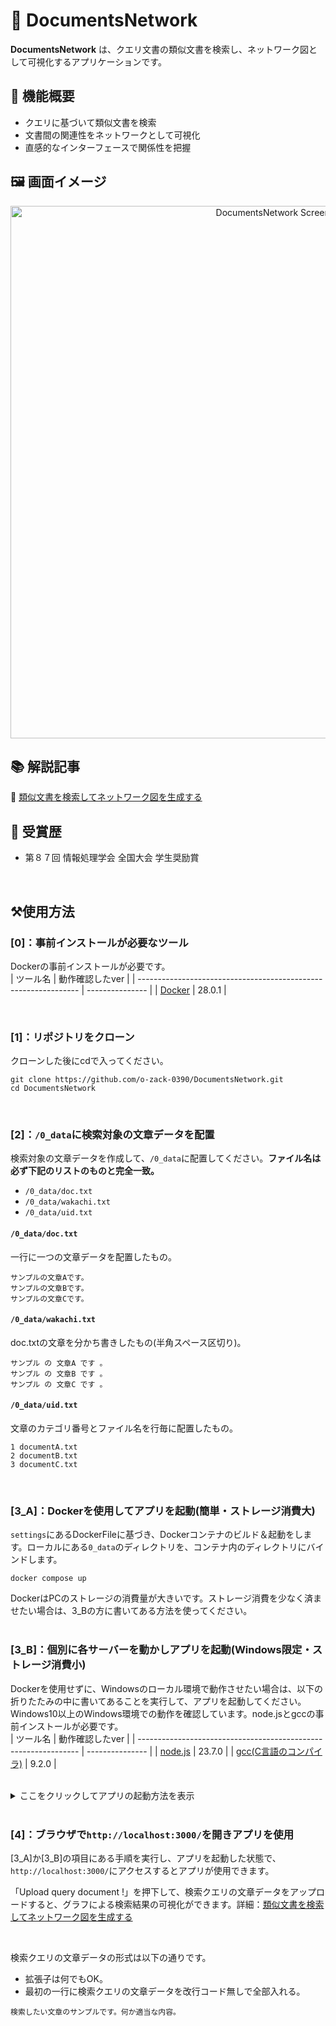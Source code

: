 # 📄 DocumentsNetwork  

**DocumentsNetwork** は、クエリ文書の類似文書を検索し、ネットワーク図として可視化するアプリケーションです。  


## 🎯 機能概要  
- クエリに基づいて類似文書を検索  
- 文書間の関連性をネットワークとして可視化  
- 直感的なインターフェースで関係性を把握  

## 🖼️ 画面イメージ  

<p align="center">
  <img width="852" alt="DocumentsNetwork Screenshot" src="https://github.com/user-attachments/assets/90f927b4-236b-4c8e-836f-0d89f81fcbb8">
</p>

## 📚 解説記事
🔗 [類似文書を検索してネットワーク図を生成する](https://or-expert.com/?p=3841)  

## 🏅 受賞歴
- 第８７回 情報処理学会 全国大会 学生奨励賞  
  
<br>  
  
## ⚒️使用方法
### [0]：事前インストールが必要なツール
Dockerの事前インストールが必要です。  
| ツール名                                                        | 動作確認したver |
| --------------------------------------------------------------- | --------------- |
| [Docker](https://www.docker.com/ja-jp/products/docker-desktop/) | 28.0.1          |
  
<br>  
  
### [1]：リポジトリをクローン  
クローンした後にcdで入ってください。
```
git clone https://github.com/o-zack-0390/DocumentsNetwork.git
cd DocumentsNetwork
```  
  
<br>  
  
### [2]：`/0_data`に検索対象の文章データを配置
検索対象の文章データを作成して、`/0_data`に配置してください。**ファイル名は必ず下記のリストのものと完全一致。**
- `/0_data/doc.txt`
- `/0_data/wakachi.txt`
- `/0_data/uid.txt`

#### `/0_data/doc.txt`  
一行に一つの文章データを配置したもの。  
```
サンプルの文章Aです。
サンプルの文章Bです。
サンプルの文章Cです。
```  
####  `/0_data/wakachi.txt`  
doc.txtの文章を分かち書きしたもの(半角スペース区切り)。
```
サンプル の 文章A です 。
サンプル の 文章B です 。
サンプル の 文章C です 。
```  
####  `/0_data/uid.txt`  
文章のカテゴリ番号とファイル名を行毎に配置したもの。  
```
1 documentA.txt
2 documentB.txt
3 documentC.txt
```  
  
<br>  
  
### [3_A]：Dockerを使用してアプリを起動(簡単・ストレージ消費大)
`settings`にあるDockerFileに基づき、Dockerコンテナのビルド＆起動をします。ローカルにある`0_data`のディレクトリを、コンテナ内のディレクトリにバインドします。  
```
docker compose up
```  

  
DockerはPCのストレージの消費量が大きいです。ストレージ消費を少なく済ませたい場合は、3_Bの方に書いてある方法を使ってください。  
<br>  
  
### [3_B]：個別に各サーバーを動かしアプリを起動(Windows限定・ストレージ消費小)
Dockerを使用せずに、Windowsのローカル環境で動作させたい場合は、以下の折りたたみの中に書いてあることを実行して、アプリを起動してください。Windows10以上のWindows環境での動作を確認しています。node.jsとgccの事前インストールが必要です。  
| ツール名                                                        | 動作確認したver |
| --------------------------------------------------------------- | --------------- |
| [node.js](https://nodejs.org/ja)            | 23.7.0           |
| [gcc(C言語のコンパイラ)](https://www.mingw-w64.org/)            | 9.2.0           |
  
<br>  
  
<details>
<summary>ここをクリックしてアプリの起動方法を表示</summary>

### mecabのサーバーを起動
```
cd server-mecab
npm install
npm start
```

### Apacheのサーバーを起動
server-cgi-binのディレクトリに入ってください。
```
cd server-cgi-bin
```
`server-cgi-bin/1_setup.bat`を実行すると、Apacheサーバーを自動構築します。構築時に`server-cgi-bin`に配置したファイルを`Apache24/cgi-bin`に全てコピーします。
```
1_setup.bat
```
`server-cgi-bin/2_run.bat`を実行すると、構築したApacheサーバーを起動します。  
```
2_run.bat
```  

補足：`server-cgi-bin/1_setup.bat`と`server-cgi-bin/2_run.bat`は、エクスプローラー上からダブルクリックで実行することもできます。
</details>
  
<br>  
  
### [4]：ブラウザで`http://localhost:3000/`を開きアプリを使用
[3_A]か[3_B]の項目にある手順を実行し、アプリを起動した状態で、`http://localhost:3000/`にアクセスするとアプリが使用できます。  

「Upload query document !」を押下して、検索クエリの文章データをアップロードすると、グラフによる検索結果の可視化ができます。詳細：[類似文書を検索してネットワーク図を生成する](https://or-expert.com/?p=3841)  
  
<br>  
  
検索クエリの文章データの形式は以下の通りです。
- 拡張子は何でもOK。
- 最初の一行に検索クエリの文章データを改行コード無しで全部入れる。
```
検索したい文章のサンプルです。何か適当な内容。
```